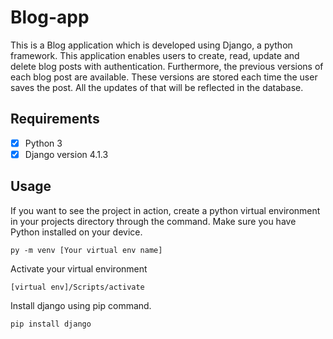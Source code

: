 # Blog-app
This is a Blog application which is developed using Django, a python framework. This application enables users to create, read, update and delete blog posts with authentication. Furthermore, the previous versions of each blog post are available. These versions are stored each time the user saves the post. All the updates of that will be reflected in the database.

## Requirements ##

- [x] Python 3
- [x] Django version 4.1.3

## Usage ##

If you want to see the project in action, create a python virtual environment in your projects directory through the command.
Make sure you have Python installed on your device.

```shell
py -m venv [Your virtual env name]
```

Activate your virtual environment 

```shell
[virtual env]/Scripts/activate
```

Install django using pip command. 

```shell
pip install django 
```





